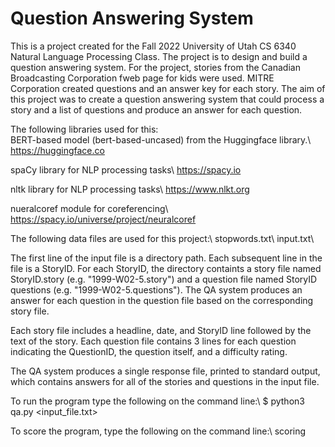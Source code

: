 # Question Answering System
This is a project created for the Fall 2022 University of Utah CS 6340 Natural Language Processing Class.  The project is to design and build a question answering system.  For the project, stories from the Canadian Broadcasting Corporation fweb page for kids were used.  MITRE Corporation created questions and an answer key for each story.  The aim of this project was to create a question answering system that could process a story and a list of questions and produce an answer for each question.  

The following libraries used for this:  
BERT-based model (bert-based-uncased) from the Huggingface library.\\
https://huggingface.co

spaCy library for NLP processing tasks\\
https://spacy.io

nltk library for NLP processing tasks\\
https://www.nlkt.org

nueralcoref module for coreferencing\\
https://spacy.io/universe/project/neuralcoref

The following data files are used for this project:\\
stopwords.txt\\
input.txt\\

The first line of the input file is a directory path.  Each subsequent line in the file is a StoryID.  For each StoryID, the directory containts a story file named StoryID.story (e.g. "1999-W02-5.story") and a question file named StoryID questions (e.g. "1999-W02-5.questions").  The QA system produces an answer for each question in the question file based on the corresponding story file.

Each story file includes a headline, date, and StoryID line followed by the text of the story.  Each question file contains 3 lines for each question indicating the QuestionID, the question itself, and a difficulty rating.

The QA system produces a single response file, printed to standard output, which contains answers for all of the stories and questions in the input file.

To run the program type the following on the command line:\\
$ python3 qa.py <input_file.txt>

To score the program, type the following on the command line:\\
scoring



